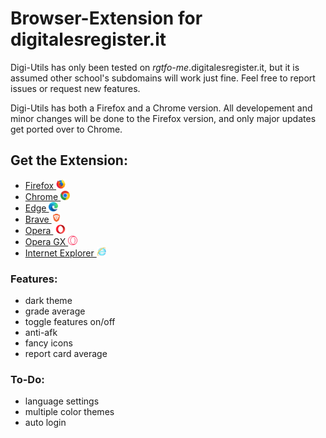 # Browser-Extension for digitalesregister.it

Digi-Utils has only been tested on *rgtfo-me*.digitalesregister.it,
but it is assumed other school's subdomains will work just fine.
Feel free to report issues or request new features.

Digi-Utils has both a Firefox and a Chrome version. All developement and minor changes will be done to the Firefox version, and only major updates get ported over to Chrome.

## Get the Extension:
-  [Firefox <img src="chromium%20guides/firefox.png" height="15">](https://addons.mozilla.org/en-US/firefox/addon/digi-utils/)
-  [Chrome <img src="chromium%20guides/Google%20Chrome/images/logo.png" height="15">](chromium%20guides/Google%20Chrome/chrome_guide.md)
-  [Edge <img src="chromium%20guides/Microsoft%20Edge/images/logo.png" height="15">](chromium%20guides/Microsoft%20Edge/edge_guide.md)
-  [Brave <img src="chromium%20guides/Brave/images/logo.png" height="15">](chromium%20guides/Brave/brave_guide.md)
-  [Opera <img src="chromium%20guides/Opera/images/logo.png" height="15">](chromium%20guides/Opera/opera_guide.md)
-  [Opera GX <img src="chromium%20guides/Opera%20GX/images/logo.png" height="15">](chromium%20guides/Opera%20GX/opera_gx_guide.md)
-  [Internet Explorer <img src="chromium%20guides/IE.png" height="15">](https://youtu.be/dQw4w9WgXcQ)

### Features:
- dark theme
- grade average
- toggle features on/off
- anti-afk
- fancy icons
- report card average

### To-Do:
- language settings
- multiple color themes
- auto login
